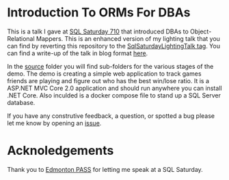 # Introduction To ORMs For DBAs

This is a talk I gave at [SQL Saturday 710](http://www.sqlsaturday.com/710/eventhome.aspx) that introduced DBAs to Object-Relational Mappers.  This is an enhanced version of my lighting talk that you can find by reverting this repository to the [SqlSaturdayLightingTalk tag](https://github.com/saturdaymp/IntroductionToORMForDBAs/tree/SqlSaturdayLightingTalk).  You can find a write-up of the talk in blog format [here](https://nftb.saturdaymp.com/tag/introduction-to-orms-for-dbas/).

In the [source](Source) folder you will find sub-folders for the various stages of the demo.  The demo is creating a simple web application to track games friends are playing and figure out who has the best win/lose ratio.  It is a ASP.NET MVC Core 2.0 application and should run anywhere you can install .NET Core.  Also inculded is a docker compose file to stand up a SQL Server database.

If you have any construtive feedback, a question, or spotted a bug please let me know by opening an [issue](https://github.com/saturdaymp/IntroductionToORMForDBAs/issues).

# Acknoledgements
Thank you to [Edmonton PASS](http://edmpass.pass.org/) for letting me speak at a SQL Saturday.

